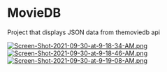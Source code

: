 # MovieDB
Project that displays JSON data from themoviedb api

[![Screen-Shot-2021-09-30-at-9-18-34-AM.png](https://i.postimg.cc/Kjr4sq3y/Screen-Shot-2021-09-30-at-9-18-34-AM.png)](https://postimg.cc/K3jZ1559)
[![Screen-Shot-2021-09-30-at-9-18-46-AM.png](https://i.postimg.cc/MK9pMjyt/Screen-Shot-2021-09-30-at-9-18-46-AM.png)](https://postimg.cc/hf7BNvZ7)
[![Screen-Shot-2021-09-30-at-9-19-08-AM.png](https://i.postimg.cc/D027m20t/Screen-Shot-2021-09-30-at-9-19-08-AM.png)](https://postimg.cc/WFfBHcMn)
